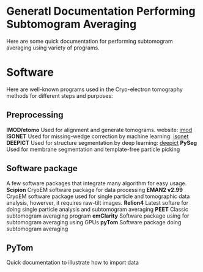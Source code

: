 # Generatl Documentation Performing Subtomogram Averaging

Here are some quick documentation for performing subtomogram averaging using variety of programs. 

# Software
Here are well-known programs used in the Cryo-electron tomography methods for different steps and purposes:

## Preprocessing
**IMOD/etomo** Used for alignment and generate tomograms. website: [imod](https://bio3d.colorado.edu/imod/)
**ISONET** Used for missing-wedge correction by machine learning: [isonet](https://github.com/IsoNet-cryoET/IsoNet)
**DEEPICT** Used for structure segmentation by deep learning: [deepict](https://github.com/IsoNet-cryoET/IsoNet)
**PySeg** Used for membrane segmentation and template-free particle picking

## Software package
A few software packages that integrate many algorithm for easy usage.
**Scipion** CryoEM software package for data processing
**EMAN2 v2.99** CryoEM software package used for single particle and tomographic data analysis, howerver, it requires raw-tilt images. 
**Relion4** Latest softare for doing single particle analysis and subtomogram averaging
**PEET** Classic subtomogram averaging program
**emClarity** Software package using for subtomogram averaging using GPUs
**pyTom** Software package doing subtomogram averaging

## PyTom
Quick documentation to illustrate how to import data

